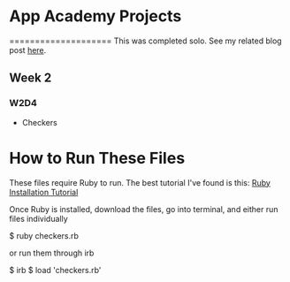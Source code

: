 # App Academy Projects
====================
This was completed solo. See my related blog post [here]().

## Week 2
### W2D4
* Checkers

# How to Run These Files
These files require Ruby to run. The best tutorial I've found is this: [Ruby Installation Tutorial](http://installrails.com/steps)

Once Ruby is installed, download the files, go into terminal, and either run files individually

$ ruby checkers.rb

or run them through irb

$ irb
$ load 'checkers.rb'
